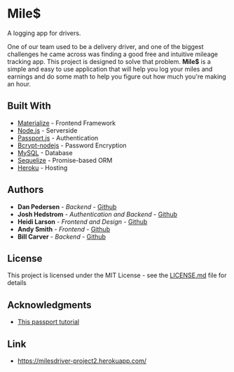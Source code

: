 # Mile$

A logging app for drivers.

One of our team used to be a delivery driver, and one of the biggest challenges he came across was finding a good free and intuitive mileage tracking app. This project is designed to solve that problem. **Mile$** is a simple and easy to use application that will help you log your miles and earnings and do some math to help you figure out how much you're making an hour.

## Built With

* [Materialize](http://www.dropwizard.io/1.0.2/docs/) - Frontend Framework
* [Node.js](https://nodejs.org/en/) - Serverside 
* [Passport.js](https://http://www.passportjs.org/) - Authentication
* [Bcrypt-nodejs](https://www.npmjs.com/package/bcrypt-nodejs) - Password Encryption
* [MySQL](https://www.mysql.com/) - Database
* [Sequelize](http://docs.sequelizejs.com/) - Promise-based ORM
* [Heroku](https://heroku.com) - Hosting

## Authors

* **Dan Pedersen** - *Backend* - [Github](https://github.com/dpedersen84)
* **Josh Hedstrom** - *Authentication and Backend* - [Github](https://github.com/joshhedstrom)
* **Heidi Larson** - *Frontend and Design* - [Github](https://github.com/hllrsn)
* **Andy Smith** - *Frontend* - [Github](https://github.com/awsmith89)
* **Bill Carver** - *Backend* - [Github](https://github.com/BillCarverDev)

## License

This project is licensed under the MIT License - see the [LICENSE.md](LICENSE.md) file for details

## Acknowledgments

* [This passport tutorial](https://github.com/lyndachiwetelu/using-passport-with-sequelize-and-mysql)

## Link

* https://milesdriver-project2.herokuapp.com/
